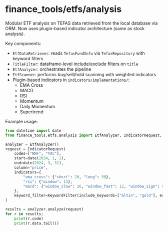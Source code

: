 # finance_tools/etfs/analysis

Modular ETF analysis on TEFAS data retrieved from the local database via ORM.
Now uses plugin-based indicator architecture (same as stock analysis).

Key components:
- `EtfDataRetriever`: reads `TefasFundInfo` via `TefasRepository` with keyword filters
- `TitleFilter`: dataframe-level include/exclude filters on `title`
- `EtfAnalyzer`: orchestrates the pipeline
- `EtfScanner`: performs buy/sell/hold scanning with weighted indicators
- Plugin-based indicators in `indicators/implementations/`:
  - EMA Cross
  - MACD
  - RSI
  - Momentum
  - Daily Momentum
  - Supertrend

Example usage:

```python
from datetime import date
from finance_tools.etfs.analysis import EtfAnalyzer, IndicatorRequest, KeywordFilter

analyzer = EtfAnalyzer()
request = IndicatorRequest(
    codes=["NNF", "YAC"],
    start=date(2024, 1, 1),
    end=date(2024, 3, 31),
    column="price",
    indicators={
        "ema_cross": {"short": 20, "long": 50},
        "rsi": {"window": 14},
        "macd": {"window_slow": 26, "window_fast": 12, "window_sign": 9},
    },
    keyword_filter=KeywordFilter(include_keywords=["altin", "gold"], exclude_keywords=["usd"]),
)

results = analyzer.analyze(request)
for r in results:
    print(r.code)
    print(r.data.tail())
```


